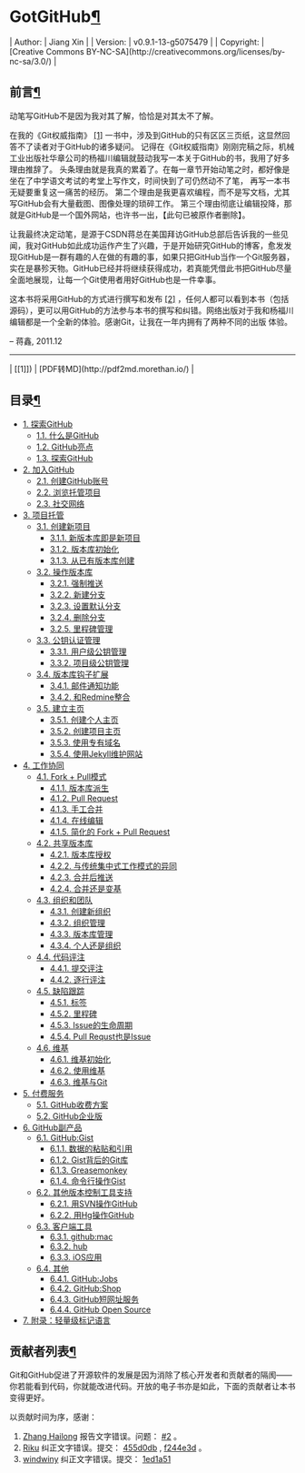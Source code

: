 # GotGitHub[¶](http://www.worldhello.net/gotgithub/#gotgithub "永久链接至标题")

<colgroup><col> <col></colgroup>
| Author: | Jiang Xin |
| Version: | v0.9.1-13-g5075479 |
| Copyright: | [Creative Commons BY-NC-SA](http://creativecommons.org/licenses/by-nc-sa/3.0/) |

<div>

## 前言[¶](http://www.worldhello.net/gotgithub/#id1 "永久链接至标题")

动笔写GitHub不是因为我对其了解，恰恰是对其太不了解。

在我的《Git权威指南》 [[1]](http://www.worldhello.net/gotgithub/#id4) 一书中，涉及到GitHub的只有区区三页纸，这显然回答不了读者对于GitHub的诸多疑问。 记得在《Git权威指南》刚刚完稿之际，机械工业出版社华章公司的杨福川编辑就鼓动我写一本关于GitHub的书，我用了好多理由推辞了。 头条理由就是我真的累着了。在每一章节开始动笔之时，都好像是坐在了中学语文考试的考堂上写作文，时间快到了可仍然动不了笔， 再写一本书无疑要重复这一痛苦的经历。 第二个理由是我更喜欢编程，而不是写文档，尤其写GitHub会有大量截图、图像处理的琐碎工作。 第三个理由彻底让编辑投降，那就是GitHub是一个国外网站，也许书一出，【此句已被原作者删除】。

让我最终决定动笔，是源于CSDN蒋总在美国拜访GitHub总部后告诉我的一些见闻，我对GitHub如此成功运作产生了兴趣，于是开始研究GitHub的博客，愈发发现GitHub是一群有趣的人在做的有趣的事，如果只把GitHub当作一个Git服务器，实在是暴殄天物。GitHub已经并将继续获得成功，若真能凭借此书把GitHub尽量全面地展现，让每一个Git使用者用好GitHub也是一件幸事。

这本书将采用GitHub的方式进行撰写和发布 [[2]](http://www.worldhello.net/gotgithub/#id5) ，任何人都可以看到本书（包括源码），更可以用GitHub的方法参与本书的撰写和纠错。网络出版对于我和杨福川编辑都是一个全新的体验。感谢Git，让我在一年内拥有了两种不同的出版
体验。
> 
– 蒋鑫, 2011.12

* * *

<colgroup><col><col></colgroup>
| [[1]]) | [PDF转MD](http://pdf2md.morethan.io/) |

<colgroup><col><col></colgroup>

</div>



## 目录[¶](http://www.worldhello.net/gotgithub/#id6 "永久链接至标题")



*   [1\. 探索GitHub](http://www.worldhello.net/gotgithub/01-explore-github/index.html)
    *   [1.1\. 什么是GitHub](http://www.worldhello.net/gotgithub/01-explore-github/010-what-is-github.html)
    *   [1.2\. GitHub亮点](http://www.worldhello.net/gotgithub/01-explore-github/020-github-hightlights.html)
    *   [1.3\. 探索GitHub](http://www.worldhello.net/gotgithub/01-explore-github/030-explore-github.html)
*   [2\. 加入GitHub](http://www.worldhello.net/gotgithub/02-join-github/index.html)
    *   [2.1\. 创建GitHub账号](http://www.worldhello.net/gotgithub/02-join-github/010-account-setup.html)
    *   [2.2\. 浏览托管项目](http://www.worldhello.net/gotgithub/02-join-github/020-browse-repo.html)
    *   [2.3\. 社交网络](http://www.worldhello.net/gotgithub/02-join-github/030-be-social.html)
*   [3\. 项目托管](http://www.worldhello.net/gotgithub/03-project-hosting/index.html)
    *   [3.1\. 创建新项目](http://www.worldhello.net/gotgithub/03-project-hosting/010-new-project.html)
        *   [3.1.1\. 新版本库即是新项目](http://www.worldhello.net/gotgithub/03-project-hosting/010-new-project.html#new-repo)
        *   [3.1.2\. 版本库初始化](http://www.worldhello.net/gotgithub/03-project-hosting/010-new-project.html#init-by-clone)
        *   [3.1.3\. 从已有版本库创建](http://www.worldhello.net/gotgithub/03-project-hosting/010-new-project.html#init-by-push)
    *   [3.2\. 操作版本库](http://www.worldhello.net/gotgithub/03-project-hosting/020-repo-operation.html)
        *   [3.2.1\. 强制推送](http://www.worldhello.net/gotgithub/03-project-hosting/020-repo-operation.html#noff-push)
        *   [3.2.2\. 新建分支](http://www.worldhello.net/gotgithub/03-project-hosting/020-repo-operation.html#new-branch)
        *   [3.2.3\. 设置默认分支](http://www.worldhello.net/gotgithub/03-project-hosting/020-repo-operation.html#default-branch)
        *   [3.2.4\. 删除分支](http://www.worldhello.net/gotgithub/03-project-hosting/020-repo-operation.html#del-branch)
        *   [3.2.5\. 里程碑管理](http://www.worldhello.net/gotgithub/03-project-hosting/020-repo-operation.html#git-tags)
    *   [3.3\. 公钥认证管理](http://www.worldhello.net/gotgithub/03-project-hosting/030-repo-authz.html)
        *   [3.3.1\. 用户级公钥管理](http://www.worldhello.net/gotgithub/03-project-hosting/030-repo-authz.html#pubkeys)
        *   [3.3.2\. 项目级公钥管理](http://www.worldhello.net/gotgithub/03-project-hosting/030-repo-authz.html#deploy-keys)
    *   [3.4\. 版本库钩子扩展](http://www.worldhello.net/gotgithub/03-project-hosting/040-repo-hooks.html)
        *   [3.4.1\. 邮件通知功能](http://www.worldhello.net/gotgithub/03-project-hosting/040-repo-hooks.html#mail-notify-hook)
        *   [3.4.2\. 和Redmine整合](http://www.worldhello.net/gotgithub/03-project-hosting/040-repo-hooks.html#redmine)
    *   [3.5\. 建立主页](http://www.worldhello.net/gotgithub/03-project-hosting/050-homepage.html)
        *   [3.5.1\. 创建个人主页](http://www.worldhello.net/gotgithub/03-project-hosting/050-homepage.html#user-homepage)
        *   [3.5.2\. 创建项目主页](http://www.worldhello.net/gotgithub/03-project-hosting/050-homepage.html#project-homepage)
        *   [3.5.3\. 使用专有域名](http://www.worldhello.net/gotgithub/03-project-hosting/050-homepage.html#dedicate-domain)
        *   [3.5.4\. 使用Jekyll维护网站](http://www.worldhello.net/gotgithub/03-project-hosting/050-homepage.html#jekyll)
*   [4\. 工作协同](http://www.worldhello.net/gotgithub/04-work-with-others/index.html)
    *   [4.1\. Fork + Pull模式](http://www.worldhello.net/gotgithub/04-work-with-others/010-fork-and-pull.html)
        *   [4.1.1\. 版本库派生](http://www.worldhello.net/gotgithub/04-work-with-others/010-fork-and-pull.html#fork)
        *   [4.1.2\. Pull Request](http://www.worldhello.net/gotgithub/04-work-with-others/010-fork-and-pull.html#pull-request)
        *   [4.1.3\. 手工合并](http://www.worldhello.net/gotgithub/04-work-with-others/010-fork-and-pull.html#merge-by-hands)
        *   [4.1.4\. 在线编辑](http://www.worldhello.net/gotgithub/04-work-with-others/010-fork-and-pull.html#online-edit)
        *   [4.1.5\. 简化的 Fork + Pull Request](http://www.worldhello.net/gotgithub/04-work-with-others/010-fork-and-pull.html#fork-pull-request)
    *   [4.2\. 共享版本库](http://www.worldhello.net/gotgithub/04-work-with-others/020-shared-repo.html)
        *   [4.2.1\. 版本库授权](http://www.worldhello.net/gotgithub/04-work-with-others/020-shared-repo.html#collaborators)
        *   [4.2.2\. 与传统集中式工作模式的异同](http://www.worldhello.net/gotgithub/04-work-with-others/020-shared-repo.html#central-model)
        *   [4.2.3\. 合并后推送](http://www.worldhello.net/gotgithub/04-work-with-others/020-shared-repo.html#merge-and-push)
        *   [4.2.4\. 合并还是变基](http://www.worldhello.net/gotgithub/04-work-with-others/020-shared-repo.html#rebase-and-push)
    *   [4.3\. 组织和团队](http://www.worldhello.net/gotgithub/04-work-with-others/030-organization.html)
        *   [4.3.1\. 创建新组织](http://www.worldhello.net/gotgithub/04-work-with-others/030-organization.html#new-org)
        *   [4.3.2\. 组织管理](http://www.worldhello.net/gotgithub/04-work-with-others/030-organization.html#org-settings)
        *   [4.3.3\. 版本库管理](http://www.worldhello.net/gotgithub/04-work-with-others/030-organization.html#org-repo-mgmt)
        *   [4.3.4\. 个人还是组织](http://www.worldhello.net/gotgithub/04-work-with-others/030-organization.html#pros-of-org)
    *   [4.4\. 代码评注](http://www.worldhello.net/gotgithub/04-work-with-others/040-code-review.html)
        *   [4.4.1\. 提交评注](http://www.worldhello.net/gotgithub/04-work-with-others/040-code-review.html#commit-comments)
        *   [4.4.2\. 逐行评注](http://www.worldhello.net/gotgithub/04-work-with-others/040-code-review.html#line-comments)
    *   [4.5\. 缺陷跟踪](http://www.worldhello.net/gotgithub/04-work-with-others/050-issue.html)
        *   [4.5.1\. 标签](http://www.worldhello.net/gotgithub/04-work-with-others/050-issue.html#labels)
        *   [4.5.2\. 里程碑](http://www.worldhello.net/gotgithub/04-work-with-others/050-issue.html#milestone)
        *   [4.5.3\. Issue的生命周期](http://www.worldhello.net/gotgithub/04-work-with-others/050-issue.html#issue)
        *   [4.5.4\. Pull Requst也是Issue](http://www.worldhello.net/gotgithub/04-work-with-others/050-issue.html#pull-requstissue)
    *   [4.6\. 维基](http://www.worldhello.net/gotgithub/04-work-with-others/060-wiki.html)
        *   [4.6.1\. 维基初始化](http://www.worldhello.net/gotgithub/04-work-with-others/060-wiki.html#wiki-init)
        *   [4.6.2\. 使用维基](http://www.worldhello.net/gotgithub/04-work-with-others/060-wiki.html#use-wiki)
        *   [4.6.3\. 维基与Git](http://www.worldhello.net/gotgithub/04-work-with-others/060-wiki.html#git)
*   [5\. 付费服务](http://www.worldhello.net/gotgithub/05-commercial-github/index.html)
    *   [5.1\. GitHub收费方案](http://www.worldhello.net/gotgithub/05-commercial-github/non-free-plans.html)
    *   [5.2\. GitHub企业版](http://www.worldhello.net/gotgithub/05-commercial-github/github-enterprise.html)
*   [6\. GitHub副产品](http://www.worldhello.net/gotgithub/06-side-projects/index.html)
    *   [6.1\. GitHub:Gist](http://www.worldhello.net/gotgithub/06-side-projects/gist.html)
        *   [6.1.1\. 数据的粘贴和引用](http://www.worldhello.net/gotgithub/06-side-projects/gist.html#paste)
        *   [6.1.2\. Gist背后的Git库](http://www.worldhello.net/gotgithub/06-side-projects/gist.html#gistgit)
        *   [6.1.3\. Greasemonkey](http://www.worldhello.net/gotgithub/06-side-projects/gist.html#greasemonkey)
        *   [6.1.4\. 命令行操作Gist](http://www.worldhello.net/gotgithub/06-side-projects/gist.html#gist-cli)
    *   [6.2\. 其他版本控制工具支持](http://www.worldhello.net/gotgithub/06-side-projects/other-scm.html)
        *   [6.2.1\. 用SVN操作GitHub](http://www.worldhello.net/gotgithub/06-side-projects/svn.html)
        *   [6.2.2\. 用Hg操作GitHub](http://www.worldhello.net/gotgithub/06-side-projects/hg-git.html)
    *   [6.3\. 客户端工具](http://www.worldhello.net/gotgithub/06-side-projects/tools.html)
        *   [6.3.1\. github:mac](http://www.worldhello.net/gotgithub/06-side-projects/github-mac.html)
        *   [6.3.2\. hub](http://www.worldhello.net/gotgithub/06-side-projects/hub.html)
        *   [6.3.3\. iOS应用](http://www.worldhello.net/gotgithub/06-side-projects/ios.html)
    *   [6.4\. 其他](http://www.worldhello.net/gotgithub/06-side-projects/others.html)
        *   [6.4.1\. GitHub:Jobs](http://www.worldhello.net/gotgithub/06-side-projects/jobs.html)
        *   [6.4.2\. GitHub:Shop](http://www.worldhello.net/gotgithub/06-side-projects/shop.html)
        *   [6.4.3\. GitHub短网址服务](http://www.worldhello.net/gotgithub/06-side-projects/short-url.html)
        *   [6.4.4\. GitHub Open Source](http://www.worldhello.net/gotgithub/06-side-projects/opensource.html)
*   [7\. 附录：轻量级标记语言](http://www.worldhello.net/gotgithub/appendix/markups.html)

</div>

</div>

<div>

## 贡献者列表[¶](http://www.worldhello.net/gotgithub/#id7 "永久链接至标题")

Git和GitHub促进了开源软件的发展是因为消除了核心开发者和贡献者的隔阂——你若能看到代码，你就能改进代码。开放的电子书亦是如此，下面的贡献者让本书变得更好。

以贡献时间为序，感谢：

1.  [Zhang Hailong](https://github.com/zhhailon) 报告文字错误。问题： [#2](https://github.com/gotgit/gotgithub/issues/2) 。
2.  [Riku](https://github.com/riku) 纠正文字错误。提交： [455d0db](https://github.com/gotgit/gotgithub/commit/455d0db) , [f244e3d](https://github.com/gotgit/gotgithub/commit/f244e3d) 。
3.  [windwiny](https://github.com/windwiny) 纠正文字错误。提交： [1ed1a51](https://github.com/gotgit/gotgithub/commit/1ed1a51)

</div>

</div>

</div>

</div>

</div>

</div>

</div>

</div>

</div>